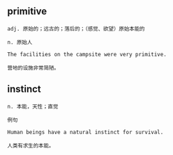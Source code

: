 ## primitive
```
adj. 原始的；远古的；落后的；（感觉、欲望）原始本能的

n. 原始人

The facilities on the campsite were very primitive.

营地的设施非常简陋。
```
## instinct
```
n. 本能，天性；直觉

例句

Human beings have a natural instinct for survival.

人类有求生的本能。
```